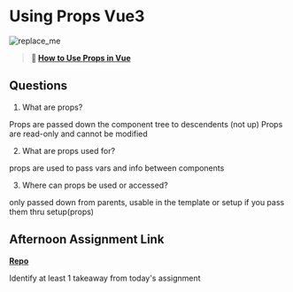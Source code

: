 # Using Props Vue3

![replace_me](https://codeworks.blob.core.windows.net/public/assets/img/illustrations/placeholder.svg)

> **📖 [How to Use Props in Vue](https://codeworksacademy.com/fs-student-guide/resources/wk6/02-Props)**

## Questions

1. What are props?

Props are passed down the component tree to descendents (not up)
Props are read-only and cannot be modified


2. What are props used for?

props are used to pass vars and info between components

3. Where can props be used or accessed?

only passed down from parents, usable in the template or setup if you pass them thru setup(props)

## Afternoon Assignment Link

**[Repo](https://github.com/AndrewLaRue/NASA.git)**

Identify at least 1 takeaway from today's assignment
